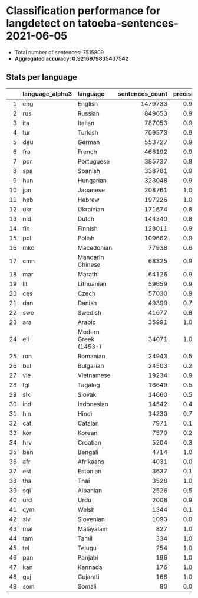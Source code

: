 # Classification performance for langdetect on tatoeba-sentences-2021-06-05

- Total number of sentences: 7515809
- **Aggregated accuracy: 0.9216979835437542**

## Stats per language
|    | language_alpha3   | language             |   sentences_count |   precision |   recall |      tp |    fp |      tn |    fn |
|---:|:------------------|:---------------------|------------------:|------------:|---------:|--------:|------:|--------:|------:|
|  1 | eng               | English              |           1479733 |       0.988 |    0.933 | 1381147 | 16948 | 6019128 | 98586 |
|  2 | rus               | Russian              |            849653 |       0.970 |    0.916 |  777888 | 24105 | 6642051 | 71765 |
|  3 | ita               | Italian              |            787053 |       0.974 |    0.897 |  705727 | 19184 | 6709572 | 81326 |
|  4 | tur               | Turkish              |            709573 |       0.996 |    0.971 |  689300 |  2543 | 6803693 | 20273 |
|  5 | deu               | German               |            553727 |       0.985 |    0.967 |  535418 |  8224 | 6953858 | 18309 |
|  6 | fra               | French               |            466192 |       0.945 |    0.946 |  441227 | 25855 | 7023762 | 24965 |
|  7 | por               | Portuguese           |            385737 |       0.877 |    0.899 |  346968 | 48757 | 7081315 | 38769 |
|  8 | spa               | Spanish              |            338781 |       0.917 |    0.830 |  281291 | 25535 | 7151493 | 57490 |
|  9 | hun               | Hungarian            |            323048 |       0.991 |    0.950 |  306829 |  2901 | 7189860 | 16219 |
| 10 | jpn               | Japanese             |            208761 |       1.000 |    0.999 |  208592 |    30 | 7307018 |   169 |
| 11 | heb               | Hebrew               |            197226 |       1.000 |    1.000 |  197226 |     0 | 7318583 |     0 |
| 12 | ukr               | Ukrainian            |            171674 |       0.895 |    0.796 |  136622 | 16053 | 7328082 | 35052 |
| 13 | nld               | Dutch                |            144340 |       0.872 |    0.815 |  117614 | 17308 | 7354161 | 26726 |
| 14 | fin               | Finnish              |            128011 |       0.944 |    0.972 |  124366 |  7446 | 7380352 |  3645 |
| 15 | pol               | Polish               |            109662 |       0.985 |    0.972 |  106614 |  1639 | 7404508 |  3048 |
| 16 | mkd               | Macedonian           |             77938 |       0.684 |    0.889 |   69318 | 32097 | 7405774 |  8620 |
| 17 | cmn               | Mandarin Chinese     |             68325 |       0.999 |    0.578 |   39472 |    39 | 7447445 | 28853 |
| 18 | mar               | Marathi              |             64126 |       0.997 |    0.932 |   59767 |   204 | 7451479 |  4359 |
| 19 | lit               | Lithuanian           |             59659 |       0.933 |    0.944 |   56290 |  4011 | 7452139 |  3369 |
| 20 | ces               | Czech                |             57030 |       0.938 |    0.850 |   48450 |  3222 | 7455557 |  8580 |
| 21 | dan               | Danish               |             49399 |       0.722 |    0.698 |   34475 | 13254 | 7453156 | 14924 |
| 22 | swe               | Swedish              |             41677 |       0.819 |    0.852 |   35492 |  7822 | 7466310 |  6185 |
| 23 | ara               | Arabic               |             35991 |       1.000 |    0.979 |   35239 |     5 | 7479813 |   752 |
| 24 | ell               | Modern Greek (1453-) |             34071 |       1.000 |    1.000 |   34071 |     2 | 7481736 |     0 |
| 25 | ron               | Romanian             |             24943 |       0.542 |    0.942 |   23500 | 19873 | 7470993 |  1443 |
| 26 | bul               | Bulgarian            |             24503 |       0.283 |    0.783 |   19183 | 48493 | 7442813 |  5320 |
| 27 | vie               | Vietnamese           |             19234 |       0.965 |    0.999 |   19221 |   703 | 7495872 |    13 |
| 28 | tgl               | Tagalog              |             16649 |       0.577 |    0.943 |   15700 | 11522 | 7487638 |   949 |
| 29 | slk               | Slovak               |             14660 |       0.521 |    0.762 |   11172 | 10284 | 7490865 |  3488 |
| 30 | ind               | Indonesian           |             14542 |       0.496 |    0.944 |   13722 | 13967 | 7487300 |   820 |
| 31 | hin               | Hindi                |             14230 |       0.786 |    0.957 |   13613 |  3717 | 7497862 |   617 |
| 32 | cat               | Catalan              |              7971 |       0.143 |    0.841 |    6704 | 40161 | 7467677 |  1267 |
| 33 | kor               | Korean               |              7570 |       0.290 |    0.999 |    7560 | 18534 | 7489705 |    10 |
| 34 | hrv               | Croatian             |              5204 |       0.335 |    0.806 |    4192 |  8325 | 7502280 |  1012 |
| 35 | ben               | Bengali              |              4714 |       1.000 |    1.000 |    4714 |     0 | 7511095 |     0 |
| 36 | afr               | Afrikaans            |              4031 |       0.072 |    0.856 |    3452 | 44419 | 7467359 |   579 |
| 37 | est               | Estonian             |              3637 |       0.195 |    0.861 |    3130 | 12906 | 7499266 |   507 |
| 38 | tha               | Thai                 |              3528 |       1.000 |    1.000 |    3528 |     0 | 7512281 |     0 |
| 39 | sqi               | Albanian             |              2526 |       0.564 |    0.948 |    2394 |  1847 | 7511436 |   132 |
| 40 | urd               | Urdu                 |              2008 |       0.921 |    0.991 |    1990 |   170 | 7513631 |    18 |
| 41 | cym               | Welsh                |              1344 |       0.144 |    0.937 |    1259 |  7498 | 7506967 |    85 |
| 42 | slv               | Slovenian            |              1093 |       0.076 |    0.764 |     835 | 10202 | 7504514 |   258 |
| 43 | mal               | Malayalam            |               827 |       1.000 |    1.000 |     827 |     0 | 7514982 |     0 |
| 44 | tam               | Tamil                |               334 |       1.000 |    1.000 |     334 |     0 | 7515475 |     0 |
| 45 | tel               | Telugu               |               254 |       1.000 |    1.000 |     254 |     0 | 7515555 |     0 |
| 46 | pan               | Panjabi              |               196 |       1.000 |    1.000 |     196 |     0 | 7515613 |     0 |
| 47 | kan               | Kannada              |               176 |       1.000 |    1.000 |     176 |     0 | 7515633 |     0 |
| 48 | guj               | Gujarati             |               168 |       1.000 |    1.000 |     168 |     0 | 7515641 |     0 |
| 49 | som               | Somali               |                80 |       0.014 |    0.988 |      79 |  5484 | 7510245 |     1 |